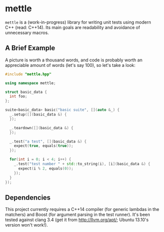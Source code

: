 # mettle

`mettle` is a (work-in-progress) library for writing unit tests using modern
C++ (read: C++14). Its main goals are readability and avoidance of unnecessary
macros.

## A Brief Example

A picture is worth a thousand words, and code is probably worth an appreciable
amount of words (let's say 100), so let's take a look:

```c++
#include "mettle.hpp"

using namespace mettle;

struct basic_data {
  int foo;
};

suite<basic_data> basic("basic suite", [](auto &_) {
  _.setup([](basic_data &) {
  });

  _.teardown([](basic_data &) {
  });

  _.test("a test", [](basic_data &) {
    expect(true, equals(true));
  });

  for(int i = 0; i < 4; i++) {
    _.test("test number " + std::to_string(i), [i](basic_data &) {
      expect(i % 2, equals(0));
    });
  }
});
```

## Dependencies

This project currently requires a C++14 compiler (for generic lambdas in the
matchers) and Boost (for argument parsing in the test runner). It's been tested
against clang 3.4 (get it from http://llvm.org/apt/; Ubuntu 13.10's version
won't work!).
